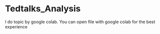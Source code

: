 # Tedtalks_Analysis
I do topic by google colab.
You can open file with google colab for the best experience

